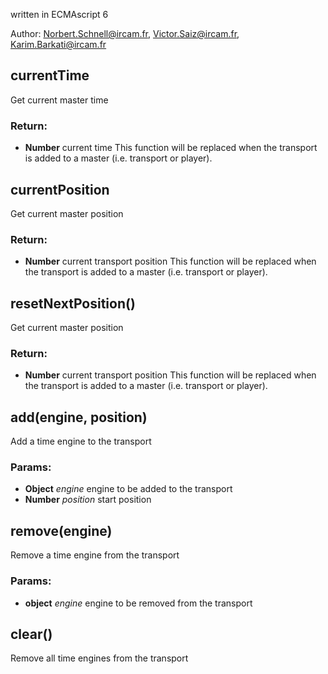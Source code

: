

<!-- Start ./src/index.js -->

written in ECMAscript 6

Author: Norbert.Schnell@ircam.fr, Victor.Saiz@ircam.fr, Karim.Barkati@ircam.fr

## currentTime

Get current master time

### Return:

* **Number** current time 
This function will be replaced when the transport is added to a master (i.e. transport or player).

## currentPosition

Get current master position

### Return:

* **Number** current transport position 
This function will be replaced when the transport is added to a master (i.e. transport or player).

## resetNextPosition()

Get current master position

### Return:

* **Number** current transport position 
This function will be replaced when the transport is added to a master (i.e. transport or player).

## add(engine, position)

Add a time engine to the transport

### Params: 

* **Object** *engine* engine to be added to the transport
* **Number** *position* start position

## remove(engine)

Remove a time engine from the transport

### Params: 

* **object** *engine* engine to be removed from the transport

## clear()

Remove all time engines from the transport

<!-- End ./src/index.js -->


